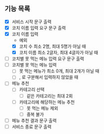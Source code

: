 ##  기능 목록
- [x] 서비스 시작 문구 출력
- [x] 코치 이름 입력 요구 문구 출력
- [x] 코치 이름 입력
    - 예외
    - [x] 코치 수 최소 2명, 최대 5명가 아닐 때
    - [x] 코치 이름 최소 2글자, 최대 4글자가 아닐 때
- [ ] 코치별 못 먹는 메뉴 입력 요구 문구 출력
- [ ] 코치별 못 먹는 메뉴 입력
  - [ ] 못 먹는 메뉴가 최소 0개, 최대 2개가 아닐 때
  - [ ] , 로 구분해서 입력하지 않았을 때
- [ ] 메뉴 추천
  - [ ] 카테고리 선택
    - [ ] 같은 카테고리는 최대 2회
  - [ ] 카테고리에 해당하는 메뉴 추천
    - [ ] 못 먹는 메뉴 제외
    - [ ] 중복 불가
- [ ] 메뉴 추천 결과 문구 출력
- [ ] 서비스 종료 문구 출력
